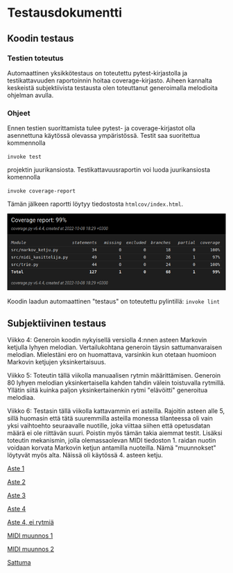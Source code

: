 # Testausdokumentti

## Koodin testaus

### Testien toteutus
Automaattinen yksikkötestaus on toteutettu pytest-kirjastolla ja testikattavuuden raportoinnin hoitaa coverage-kirjasto. Aiheen kannalta keskeistä subjektiivista testausta olen toteuttanut generoimalla melodioita ohjelman avulla.

### Ohjeet
Ennen testien suorittamista tulee pytest- ja coverage-kirjastot olla asennettuna käytössä olevassa ympäristössä. Testit saa suoritettua kommennolla

`invoke test`

projektin juurikansiosta. Testikattavuusraportin voi luoda juurikansiosta komennolla

`invoke coverage-report`

Tämän jälkeen raportti löytyy tiedostosta `htmlcov/index.html`.

![Testikattavuusraportti. Kokonaiskattavuus 99%](https://github.com/ArcticCoder/markov-music-generator/blob/main/dokumentaatio/kattavuus.png?raw=true)

Koodin laadun automaattinen "testaus" on toteutettu pylintillä:
`invoke lint`

## Subjektiivinen testaus
Viikko 4: Generoin koodin nykyisellä versiolla 4:nnen asteen Markovin ketjulla lyhyen melodian. Vertailukohtana generoin täysin sattumanvaraisen melodian. Mielestäni ero on huomattava, varsinkin kun otetaan huomioon Markovin ketjujen yksinkertaisuus.

Viikko 5: Toteutin tällä viikolla manuaalisen rytmin määrittämisen. Generoin 80 lyhyen melodian yksinkertaisella kahden tahdin välein toistuvalla rytmillä. Yllätin siitä kuinka paljon yksinkertainenkin rytmi "elävöitti" generoitua melodiaa.

Viikko 6: Testasin tällä viikolla kattavammin eri asteilla. Rajoitin asteen alle 5, sillä huomasin että tätä suuremmilla asteilla monessa tilanteessa oli vain yksi vaihtoehto seuraavalle nuotille, joka viittaa siihen että opetusdatan määrä ei ole riittävän suuri. Poistin myös tämän takia aiemmat testit. Lisäksi toteutin mekanismin, jolla olemassaolevan MIDI tiedoston 1. raidan nuotin voidaan korvata Markovin ketjun antamilla nuoteilla. Nämä "muunnokset" löytyvät myös alta. Näissä oli käytössä 4. asteen ketju.

[Aste 1](https://github.com/ArcticCoder/markov-music-generator/blob/main/dokumentaatio/aste_1.mp3)

[Aste 2](https://github.com/ArcticCoder/markov-music-generator/blob/main/dokumentaatio/aste_2.mp3)

[Aste 3](https://github.com/ArcticCoder/markov-music-generator/blob/main/dokumentaatio/aste_3.mp3)

[Aste 4](https://github.com/ArcticCoder/markov-music-generator/blob/main/dokumentaatio/aste_4.mp3)

[Aste 4, ei rytmiä](https://github.com/ArcticCoder/markov-music-generator/blob/main/dokumentaatio/aste_4_rytmiton.mp3)

[MIDI muunnos 1](https://github.com/ArcticCoder/markov-music-generator/blob/main/dokumentaatio/muunnos1.mp3)

[MIDI muunnos 2](https://github.com/ArcticCoder/markov-music-generator/blob/main/dokumentaatio/muunnos2.mp3)

[Sattuma](https://github.com/ArcticCoder/markov-music-generator/blob/main/dokumentaatio/testi-sattuma.mp3)
